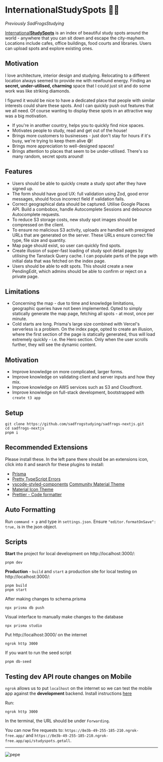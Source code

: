 # International**StudySpots** 🧐📖

_Previously SadFrogsStudying_

[International**StudySpots**](https://sadfrogs-nextjs.vercel.app/) is an index of beautiful study spots around the world - anywhere that you can sit down and escape the city-mayhem. Locations include cafes, office buildings, food courts and libraries. Users can upload spots and explore existing ones.

## Motivation

I love architecture, interior design and studying. Relocating to a different location always seemed to provide me with newfound energy. Finding an **secret, under-utilised, charming** space that I could just sit and do some work was like striking diamonds.

I figured it would be nice to have a dedicated place that people with similar interests could share these spots. And I can quickly push out features that we all need. Of course wanting to display these spots in an attractive way was a big motivation.

- If you're in another country, helps you to quickly find nice spaces.
- Motivates people to study, read and get out of the house!
- Brings more customers to businesses - just don't stay for hours if it's busy, we're trying to keep them alive 😅!
- Brings more appreciation to well-designed spaces!
- Brings attention to places that seem to be under-utilised. There's so many random, secret spots around!

## Features

- Users should be able to quickly create a study spot after they have signed up.
- The form should have good UX: full validation using Zod, good error messages, should focus incorrect field if validation fails.
- Correct geographical data should be captured. Utilise Google Places API. Build a combobox, handle Autocomplete Sessions and debounce Autocomplete requests.
- To reduce S3 storage costs, new study spot images should be compressed on the client.
- To ensure no malicious S3 activity, uploads are handled with presigned URLs that are generated on the server. These URLs ensure correct file type, file size and quantity.
- Map page should exist, so user can quickly find spots.
- Create illusion of super-fast loading of study spot detail pages by utilising the Tanstack Query cache. I can populate parts of the page with initial data that was fetched on the index page.
- Users should be able to edit spots. This should create a new PendingEdit, which admins should be able to confirm or reject on a private page.

## Limitations

- Concerning the map - due to time and knowledge limitations, geographic queries have not been implemented. Opted to simply statically generate the map page, fetching all spots - at most, once per minute.
- Cold starts are long. Prisma's large size combined with Vercel's serverless is a problem. On the index page, opted to create an illusion, where the first section of the page is statically generated, thus will load extremely quickly - i.e. the Hero section. Only when the user scrolls further, they will see the dynamic content.

## Motivation

- Improve knowledge on more complicated, larger forms.
- Improve knowledge on validating client and server inputs and how they mix.
- Improve knowledge on AWS services such as S3 and Cloudfront.
- Improve knowledge on full-stack development, bootstrapped with `create t3 app`

## Setup

```shell
git clone https://github.com/sadfrogstudying/sadfrogs-nextjs.git
cd sadfrogs-nextjs
pnpm i
```

## Recommended Extensions

Please install these. In the left pane there should be an extensions icon, click into it and search for these plugins to install:

- [Prisma](https://marketplace.visualstudio.com/items?itemName=Prisma.prisma)
- [Pretty TypeScript Errors](https://marketplace.visualstudio.com/items?itemName=yoavbls.pretty-ts-errors)
- [vscode-styled-components](https://marketplace.visualstudio.com/items?itemName=styled-components.vscode-styled-components)
  [Community Material Theme](https://marketplace.visualstudio.com/items?itemName=Equinusocio.vsc-community-material-theme)
- [Material Icon Theme](https://marketplace.visualstudio.com/items?itemName=PKief.material-icon-theme)
- [Prettier - Code formatter](https://marketplace.visualstudio.com/items?itemName=esbenp.prettier-vscode)

## Auto Formatting

Run `command + p` and type in `settings.json`. Ensure `"editor.formatOnSave": true,` is in the json object.

## Scripts

**Start** the project for local development on http://localhost:3000/:

```shell
pnpm dev
```

**Production** - `build` and `start` a production site for local testing on http://localhost:3000/:

```shell
pnpm build
pnpm start
```

After making changes to schema.prisma

```shell
npx prisma db push
```

Visual interface to manually make changes to the database

```shell
npx prisma studio
```

Put http://localhost:3000/ on the internet

```shell
ngrok http 3000
```

If you want to run the seed script

```shell
pnpm db-seed
```

## Testing dev API route changes on Mobile

`ngrok` allows us to put `localhost` on the internet so we can test the mobile app against the **development** backend. Install instructions [here](https://ngrok.com/download)

Run:

```shell
ngrok http 3000
```

In the terminal, the URL should be under `Forwarding`.

You can now fire requests to: `https://8e3b-49-255-185-210.ngrok-free.app/` and `https://8e3b-49-255-185-210.ngrok-free.app/api/studyspots.getall`.

---

![pepe](https://media.tenor.com/KvQWsHSsiMwAAAAM/sad-pepe.gif)
